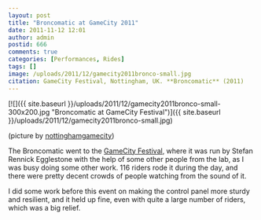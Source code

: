 ```yaml
---
layout: post
title: "Broncomatic at GameCity 2011"
date: 2011-11-12 12:01
author: admin
postid: 666
comments: true
categories: [Performances, Rides]
tags: []
image: /uploads/2011/12/gamecity2011bronco-small.jpg
citation: GameCity Festival, Nottingham, UK. **Broncomatic** (2011)
---
```

[![]({{ site.baseurl }}/uploads/2011/12/gamecity2011bronco-small-300x200.jpg "Broncomatic at GameCity Festival")]({{ site.baseurl }}/uploads/2011/12/gamecity2011bronco-small.jpg)

(picture by [nottinghamgamecity](http://www.flickr.com/photos/gamecityfestival/6303483412/in/set-72157628030035484))

The Broncomatic went to the [GameCity Festival](http://gamecity.org/), where it was run by Stefan Rennick Egglestone with the help of some other people from the lab, as I was busy doing some other work. 116 riders rode it during the day, and there were pretty decent crowds of people watching from the sound of it.

I did some work before this event on making the control panel more sturdy and resilient, and it held up fine, even with quite a large number of riders, which was a big relief.

